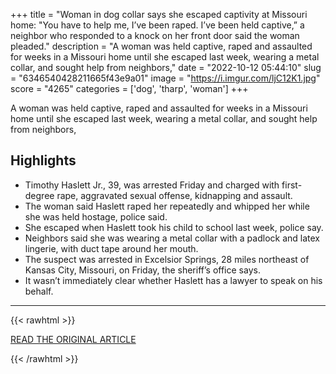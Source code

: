 +++
title = "Woman in dog collar says she escaped captivity at Missouri home: \"You have to help me, I’ve been raped. I’ve been held captive,” a neighbor who responded to a knock on her front door said the woman pleaded."
description = "A woman was held captive, raped and assaulted for weeks in a Missouri home until she escaped last week, wearing a metal collar, and sought help from neighbors,"
date = "2022-10-12 05:44:10"
slug = "6346540428211665f43e9a01"
image = "https://i.imgur.com/ljC12K1.jpg"
score = "4265"
categories = ['dog', 'tharp', 'woman']
+++

A woman was held captive, raped and assaulted for weeks in a Missouri home until she escaped last week, wearing a metal collar, and sought help from neighbors,

## Highlights

- Timothy Haslett Jr., 39, was arrested Friday and charged with first-degree rape, aggravated sexual offense, kidnapping and assault.
- The woman said Haslett raped her repeatedly and whipped her while she was held hostage, police said.
- She escaped when Haslett took his child to school last week, police say.
- Neighbors said she was wearing a metal collar with a padlock and latex lingerie, with duct tape around her mouth.
- The suspect was arrested in Excelsior Springs, 28 miles northeast of Kansas City, Missouri, on Friday, the sheriff’s office says.
- It wasn’t immediately clear whether Haslett has a lawyer to speak on his behalf.

---

{{< rawhtml >}}
  <p class="article-category">
    <a target="_blank" href="https://www.nbcnews.com/news/us-news/collar-wearing-woman-says-escaped-captivity-missouri-home-rcna51599">READ THE ORIGINAL ARTICLE</a>
  </p>
{{< /rawhtml >}}
